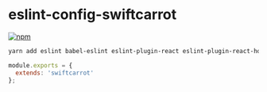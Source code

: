 # eslint-config-swiftcarrot

[![npm](https://img.shields.io/npm/v/eslint-config-swiftcarrot.svg)](https://www.npmjs.com/package/eslint-config-swiftcarrot)

```sh
yarn add eslint babel-eslint eslint-plugin-react eslint-plugin-react-hooks eslint-config-swiftcarrot --dev
```

```javascript
module.exports = {
  extends: 'swiftcarrot'
};
```
